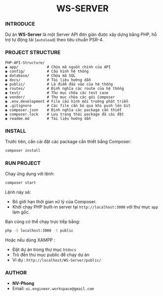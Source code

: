 <h1 align="center">WS-SERVER</h1>

### INTRODUCE
Dự án **WS-Server** là một Server API đơn giản được xây dựng bằng PHP, hỗ trợ tự động tải (`autoload`) theo tiêu chuẩn PSR-4.

### PROJECT STRUCTURE
```
PHP-API-Structure/
◉ app/             # Chứa mã nguồn chính của API
◉ config/          # Cấu hình hệ thống
◉ database/        # Chứa mã SQL
◉ docs/            # Tài liệu hướng dẫn
◉ public/          # Là điểm đầu vào của hệ thống
◉ routes/          # Định nghĩa các route của hệ thống
◉ test/            # Thư mục chứa các test case
◉ vendor/          # Thư mục chứa các gói Composer
◉ .env.development # File cấu hình môi trường phát triển
◉ .gitignore       # Các file cần bỏ qua khi push lên Git
◉ composer.json    # Định nghĩa các package cần thiết
◉ composer.lock    # Lưu trạng thái package đã cài đặt
◉ readme.md        # Tài liệu hướng dẫn
```

### INSTALL
Trước tiên, cần cài đặt các package cần thiết bằng Composer:

```sh
composer install
```

### RUN PROJECT
Chạy ứng dụng với lệnh:

```sh
composer start
```

Lệnh này sẽ:
- Bỏ giới hạn thời gian xử lý của Composer.
- Khởi chạy PHP built-in server tại `http://localhost:3000` với thư mục `app` làm gốc.

Bạn cũng có thể chạy trực tiếp bằng:

```sh
php -S localhost:3000 -t public
```

Hoặc nếu dùng XAMPP :
- Đặt dự án trong thư mục `htdocs`
- Trỏ đến thư mục public để chạy dự án
- Ví dụ : `http://localhost/WS-Server/public/`

### AUTHOR
- **NV-Phong**
- Email: `ui.engineer.workspace@gmail.com`
